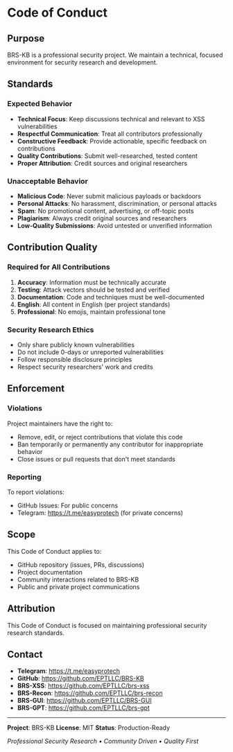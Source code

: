 # Code of Conduct

## Purpose

BRS-KB is a professional security project. We maintain a technical, focused environment for security research and development.

## Standards

### Expected Behavior

- **Technical Focus**: Keep discussions technical and relevant to XSS vulnerabilities
- **Respectful Communication**: Treat all contributors professionally
- **Constructive Feedback**: Provide actionable, specific feedback on contributions
- **Quality Contributions**: Submit well-researched, tested content
- **Proper Attribution**: Credit sources and original researchers

### Unacceptable Behavior

- **Malicious Code**: Never submit malicious payloads or backdoors
- **Personal Attacks**: No harassment, discrimination, or personal attacks
- **Spam**: No promotional content, advertising, or off-topic posts
- **Plagiarism**: Always credit original sources and researchers
- **Low-Quality Submissions**: Avoid untested or unverified information

## Contribution Quality

### Required for All Contributions

1. **Accuracy**: Information must be technically accurate
2. **Testing**: Attack vectors should be tested and verified
3. **Documentation**: Code and techniques must be well-documented
4. **English**: All content in English (per project standards)
5. **Professional**: No emojis, maintain professional tone

### Security Research Ethics

- Only share publicly known vulnerabilities
- Do not include 0-days or unreported vulnerabilities
- Follow responsible disclosure principles
- Respect security researchers' work and credits

## Enforcement

### Violations

Project maintainers have the right to:
- Remove, edit, or reject contributions that violate this code
- Ban temporarily or permanently any contributor for inappropriate behavior
- Close issues or pull requests that don't meet standards

### Reporting

To report violations:
- GitHub Issues: For public concerns
- Telegram: https://t.me/easyprotech (for private concerns)

## Scope

This Code of Conduct applies to:
- GitHub repository (issues, PRs, discussions)
- Project documentation
- Community interactions related to BRS-KB
- Public and private project communications

## Attribution

This Code of Conduct is focused on maintaining professional security research standards.

## Contact

- **Telegram**: https://t.me/easyprotech
- **GitHub**: https://github.com/EPTLLC/BRS-KB
- **BRS-XSS**: https://github.com/EPTLLC/brs-xss
- **BRS-Recon**: https://github.com/EPTLLC/brs-recon
- **BRS-GUI**: https://github.com/EPTLLC/BRS-GUI
- **BRS-GPT**: https://github.com/EPTLLC/brs-gpt

---

**Project**: BRS-KB 
**License**: MIT 
**Status**: Production-Ready

*Professional Security Research • Community Driven • Quality First*


